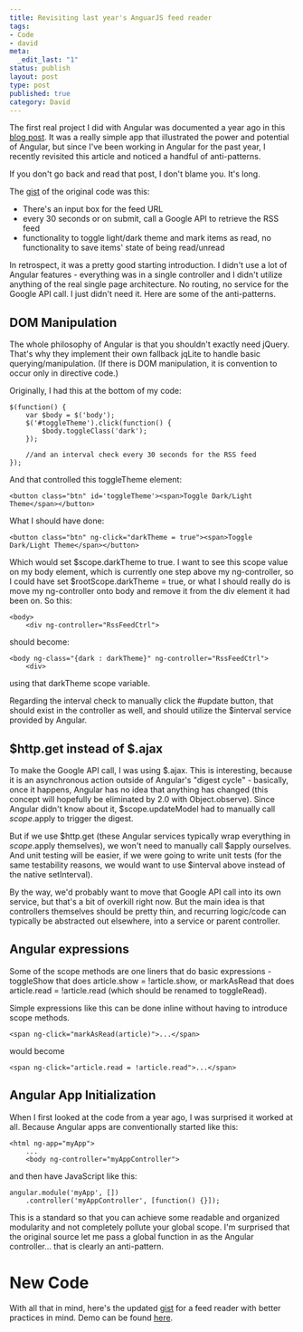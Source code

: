 ```yaml
---
title: Revisiting last year's AnguarJS feed reader
tags:
- Code
- david
meta:
  _edit_last: "1"
status: publish
layout: post
type: post
published: true
category: David
---
```

The first real project I did with Angular was documented a year ago in this [blog post](http://davidandsuzi.com/building-a-feed-reader-with-angularjs/). It was a really simple app that illustrated the power and potential of Angular, but since I've been working in Angular for the past year, I recently revisited this article and noticed a handful of anti-patterns.

If you don't go back and read that post, I don't blame you. It's long.

The [gist](https://gist.github.com/davidchang/4441416) of the original code was this:

- There's an input box for the feed URL
- every 30 seconds or on submit, call a Google API to retrieve the RSS feed
- functionality to toggle light/dark theme and mark items as read, no functionality to save items' state of being read/unread

In retrospect, it was a pretty good starting introduction. I didn't use a lot of Angular features - everything was in a single controller and I didn't utilize anything of the real single page architecture. No routing, no service for the Google API call. I just didn't need it. Here are some of the anti-patterns.

DOM Manipulation
----------------

The whole philosophy of Angular is that you shouldn't exactly need jQuery. That's why they implement their own fallback jqLite to handle basic querying/manipulation. (If there is DOM manipulation, it is convention to occur only in directive code.)

Originally, I had this at the bottom of my code:

    $(function() {
        var $body = $('body');
        $('#toggleTheme').click(function() {
            $body.toggleClass('dark');
        });

        //and an interval check every 30 seconds for the RSS feed
    });

And that controlled this toggleTheme element:

    <button class="btn" id='toggleTheme'><span>Toggle Dark/Light Theme</span></button>

What I should have done:

    <button class="btn" ng-click="darkTheme = true"><span>Toggle Dark/Light Theme</span></button>

Which would set $scope.darkTheme to true. I want to see this scope value on my body element, which is currently one step above my ng-controller, so I could have set $rootScope.darkTheme = true, or what I should really do is move my ng-controller onto body and remove it from the div element it had been on. So this:

    <body>
        <div ng-controller="RssFeedCtrl">

should become:

    <body ng-class="{dark : darkTheme}" ng-controller="RssFeedCtrl">
        <div>

using that darkTheme scope variable.

Regarding the interval check to manually click the #update button, that should exist in the controller as well, and should utilize the $interval service provided by Angular.


$http.get instead of $.ajax
---------------------------

To make the Google API call, I was using $.ajax. This is interesting, because it is an asynchronous action outside of Angular's "digest cycle" - basically, once it happens, Angular has no idea that anything has changed (this concept will hopefully be eliminated by 2.0 with Object.observe). Since Angular didn't know about it, $scope.updateModel had to manually call $scope.$apply to trigger the digest.

But if we use $http.get (these Angular services typically wrap everything in $scope.$apply themselves), we won't need to manually call $apply ourselves. And unit testing will be easier, if we were going to write unit tests (for the same testability reasons, we would want to use $interval above instead of the native setInterval).

By the way, we'd probably want to move that Google API call into its own service, but that's a bit of overkill right now. But the main idea is that controllers themselves should be pretty thin, and recurring logic/code can typically be abstracted out elsewhere, into a service or parent controller.


Angular expressions
-------------------

Some of the scope methods are one liners that do basic expressions - toggleShow that does article.show = !article.show, or markAsRead that does article.read = !article.read (which should be renamed to toggleRead).

Simple expressions like this can be done inline without having to introduce scope methods.

    <span ng-click="markAsRead(article)">...</span>

would become

    <span ng-click="article.read = !article.read">...</span>


Angular App Initialization
--------------------------

When I first looked at the code from a year ago, I was surprised it worked at all. Because Angular apps are conventionally started like this:

    <html ng-app="myApp">
        ...
        <body ng-controller="myAppController">

and then have JavaScript like this:

    angular.module('myApp', [])
        .controller('myAppController', [function() {}]);

This is a standard so that you can achieve some readable and organized modularity and not completely pollute your global scope. I'm surprised that the original source let me pass a global function in as the Angular controller... that is clearly an anti-pattern.

New Code
========

With all that in mind, here's the updated [gist]() for a feed reader with better practices in mind. Demo can be found [here]().